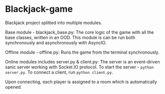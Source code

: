 # Blackjack-game
Blackjack project splitted into multiple modules.

Base module - blackjack_base.py:
The core logic of the game with all the base classes, written in an OOD. This module is can be run both synchronously and asynchronously with AsyncIO.

Offline module - offline.py:
Runs the game from the terminal synchronously.

Online modules includes server.py & client.py:
The server is an event-driven sanic server working with Socket.IO protocol.
To start the server - `python server.py`.
To connect a client, run `python client.py`. 

Upon connecting, each player is assigned to a room which is automatically opened.
